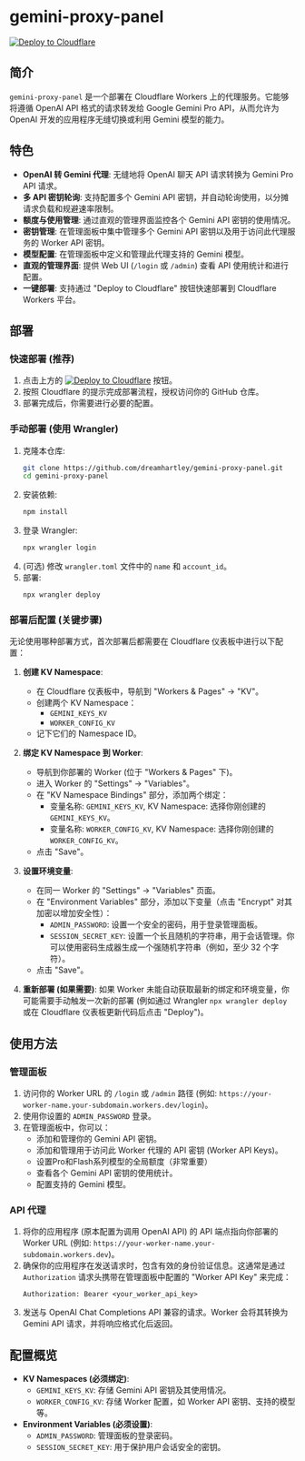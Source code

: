 # gemini-proxy-panel

[![Deploy to Cloudflare](https://deploy.workers.cloudflare.com/button)](https://deploy.workers.cloudflare.com/?url=https://github.com/dreamhartley/gemini-proxy-panel)

## 简介

`gemini-proxy-panel` 是一个部署在 Cloudflare Workers 上的代理服务。它能够将遵循 OpenAI API 格式的请求转发给 Google Gemini Pro API，从而允许为 OpenAI 开发的应用程序无缝切换或利用 Gemini 模型的能力。

## 特色

*   **OpenAI 转 Gemini 代理**: 无缝地将 OpenAI 聊天 API 请求转换为 Gemini Pro API 请求。
*   **多 API 密钥轮询**: 支持配置多个 Gemini API 密钥，并自动轮询使用，以分摊请求负载和规避速率限制。
*   **额度与使用管理**: 通过直观的管理界面监控各个 Gemini API 密钥的使用情况。
*   **密钥管理**: 在管理面板中集中管理多个 Gemini API 密钥以及用于访问此代理服务的 Worker API 密钥。
*   **模型配置**: 在管理面板中定义和管理此代理支持的 Gemini 模型。
*   **直观的管理界面**: 提供 Web UI (`/login` 或 `/admin`) 查看 API 使用统计和进行配置。
*   **一键部署**: 支持通过 "Deploy to Cloudflare" 按钮快速部署到 Cloudflare Workers 平台。

## 部署

### 快速部署 (推荐)

1.  点击上方的 [![Deploy to Cloudflare](https://deploy.workers.cloudflare.com/button)](https://deploy.workers.cloudflare.com/?url=https://github.com/dreamhartley/gemini-proxy-panel) 按钮。
2.  按照 Cloudflare 的提示完成部署流程，授权访问你的 GitHub 仓库。
3.  部署完成后，你需要进行必要的配置。

### 手动部署 (使用 Wrangler)

1.  克隆本仓库:
    ```bash
    git clone https://github.com/dreamhartley/gemini-proxy-panel.git
    cd gemini-proxy-panel
    ```
2.  安装依赖:
    ```bash
    npm install
    ```
3.  登录 Wrangler:
    ```bash
    npx wrangler login
    ```
4.  (可选) 修改 `wrangler.toml` 文件中的 `name` 和 `account_id`。
5.  部署:
    ```bash
    npx wrangler deploy
    ```

### 部署后配置 (关键步骤)

无论使用哪种部署方式，首次部署后都需要在 Cloudflare 仪表板中进行以下配置：

1.  **创建 KV Namespace**:
    *   在 Cloudflare 仪表板中，导航到 "Workers & Pages" -> "KV"。
    *   创建两个 KV Namespace：
        *   `GEMINI_KEYS_KV`
        *   `WORKER_CONFIG_KV`
    *   记下它们的 Namespace ID。

2.  **绑定 KV Namespace 到 Worker**:
    *   导航到你部署的 Worker (位于 "Workers & Pages" 下)。
    *   进入 Worker 的 "Settings" -> "Variables"。
    *   在 "KV Namespace Bindings" 部分，添加两个绑定：
        *   变量名称: `GEMINI_KEYS_KV`, KV Namespace: 选择你刚创建的 `GEMINI_KEYS_KV`。
        *   变量名称: `WORKER_CONFIG_KV`, KV Namespace: 选择你刚创建的 `WORKER_CONFIG_KV`。
    *   点击 "Save"。

3.  **设置环境变量**:
    *   在同一 Worker 的 "Settings" -> "Variables" 页面。
    *   在 "Environment Variables" 部分，添加以下变量（点击 "Encrypt" 对其加密以增加安全性）：
        *   `ADMIN_PASSWORD`: 设置一个安全的密码，用于登录管理面板。
        *   `SESSION_SECRET_KEY`: 设置一个长且随机的字符串，用于会话管理。你可以使用密码生成器生成一个强随机字符串（例如，至少 32 个字符）。
    *   点击 "Save"。

4.  **重新部署 (如果需要)**: 如果 Worker 未能自动获取最新的绑定和环境变量，你可能需要手动触发一次新的部署 (例如通过 Wrangler `npx wrangler deploy` 或在 Cloudflare 仪表板更新代码后点击 "Deploy")。

## 使用方法

### 管理面板

1.  访问你的 Worker URL 的 `/login` 或 `/admin` 路径 (例如: `https://your-worker-name.your-subdomain.workers.dev/login`)。
2.  使用你设置的 `ADMIN_PASSWORD` 登录。
3.  在管理面板中，你可以：
    *   添加和管理你的 Gemini API 密钥。
    *   添加和管理用于访问此 Worker 代理的 API 密钥 (Worker API Keys)。
	*   设置Pro和Flash系列模型的全局额度（非常重要）
    *   查看各个 Gemini API 密钥的使用统计。
    *   配置支持的 Gemini 模型。

### API 代理

1.  将你的应用程序 (原本配置为调用 OpenAI API) 的 API 端点指向你部署的 Worker URL (例如: `https://your-worker-name.your-subdomain.workers.dev`)。
2.  确保你的应用程序在发送请求时，包含有效的身份验证信息。这通常是通过 `Authorization` 请求头携带在管理面板中配置的 "Worker API Key" 来完成：
    ```
    Authorization: Bearer <your_worker_api_key>
    ```
3.  发送与 OpenAI Chat Completions API 兼容的请求。Worker 会将其转换为 Gemini API 请求，并将响应格式化后返回。

## 配置概览

*   **KV Namespaces (必须绑定)**:
    *   `GEMINI_KEYS_KV`: 存储 Gemini API 密钥及其使用情况。
    *   `WORKER_CONFIG_KV`: 存储 Worker 配置，如 Worker API 密钥、支持的模型等。
*   **Environment Variables (必须设置)**:
    *   `ADMIN_PASSWORD`: 管理面板的登录密码。
    *   `SESSION_SECRET_KEY`: 用于保护用户会话安全的密钥。
